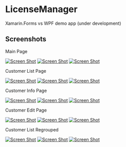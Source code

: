 # LicenseManager
Xamarin.Forms vs WPF demo app (under development)


## Screenshots
Main Page

[![Screen Shot](https://bytebucket.org/KDet/customermanager/raw/ec62c57cc503ffd513d6d8265f532e9014f0c3de/Screenshots/MainWinDesktop.PNG)](https://bytebucket.org/KDet/customermanager/raw/ec62c57cc503ffd513d6d8265f532e9014f0c3de/Screenshots/MainWinDesktop.PNG)
[![Screen Shot](https://bytebucket.org/KDet/customermanager/raw/ec62c57cc503ffd513d6d8265f532e9014f0c3de/Screenshots/MainWinPhone.PNG)](https://bytebucket.org/KDet/customermanager/raw/ec62c57cc503ffd513d6d8265f532e9014f0c3de/Screenshots/MainWinPhone.PNG)
[![Screen Shot](https://bytebucket.org/KDet/customermanager/raw/ec62c57cc503ffd513d6d8265f532e9014f0c3de/Screenshots/MainWinStore.PNG)](https://bytebucket.org/KDet/customermanager/raw/ec62c57cc503ffd513d6d8265f532e9014f0c3de/Screenshots/MainWinStore.PNG)


Customer List Page

[![Screen Shot](https://bytebucket.org/KDet/customermanager/raw/ec62c57cc503ffd513d6d8265f532e9014f0c3de/Screenshots/CustomerListWinDesktop.PNG)](https://bytebucket.org/KDet/customermanager/raw/ec62c57cc503ffd513d6d8265f532e9014f0c3de/Screenshots/CustomerListWinDesktop.PNG)
[![Screen Shot](https://bytebucket.org/KDet/customermanager/raw/ec62c57cc503ffd513d6d8265f532e9014f0c3de/Screenshots/CustomerListWinPhone.PNG)](https://bytebucket.org/KDet/customermanager/raw/ec62c57cc503ffd513d6d8265f532e9014f0c3de/Screenshots/CustomerListWinPhone.PNG)
[![Screen Shot](https://bytebucket.org/KDet/customermanager/raw/ec62c57cc503ffd513d6d8265f532e9014f0c3de/Screenshots/CustomerListWinStore.PNG)](https://bytebucket.org/KDet/customermanager/raw/ec62c57cc503ffd513d6d8265f532e9014f0c3de/Screenshots/CustomerListWinStore.PNG)


Customer Info Page

[![Screen Shot](https://bytebucket.org/KDet/customermanager/raw/ec62c57cc503ffd513d6d8265f532e9014f0c3de/Screenshots/CustomerInfoWinDesktop.PNG)](https://bytebucket.org/KDet/customermanager/raw/ec62c57cc503ffd513d6d8265f532e9014f0c3de/Screenshots/CustomerInfoWinDesktop.PNG)
[![Screen Shot](https://bytebucket.org/KDet/customermanager/raw/ec62c57cc503ffd513d6d8265f532e9014f0c3de/Screenshots/CustomerInfoWinPhone.PNG)](https://bytebucket.org/KDet/customermanager/raw/ec62c57cc503ffd513d6d8265f532e9014f0c3de/Screenshots/CustomerInfoWinPhone.PNG)
[![Screen Shot](https://bytebucket.org/KDet/customermanager/raw/ec62c57cc503ffd513d6d8265f532e9014f0c3de/Screenshots/CustomerInfoWinStore.PNG)](https://bytebucket.org/KDet/customermanager/raw/ec62c57cc503ffd513d6d8265f532e9014f0c3de/Screenshots/CustomerInfoWinStore.PNG)


Customer Edit Page

[![Screen Shot](https://bytebucket.org/KDet/customermanager/raw/ec62c57cc503ffd513d6d8265f532e9014f0c3de/Screenshots/CustomerEditWinDesktop.PNG)](https://bytebucket.org/KDet/customermanager/raw/ec62c57cc503ffd513d6d8265f532e9014f0c3de/Screenshots/CustomerEditWinDesktop.PNG)
[![Screen Shot](https://bytebucket.org/KDet/customermanager/raw/ec62c57cc503ffd513d6d8265f532e9014f0c3de/Screenshots/CustomerEditWinPhone.PNG)](https://bytebucket.org/KDet/customermanager/raw/ec62c57cc503ffd513d6d8265f532e9014f0c3de/Screenshots/CustomerEditWinPhone.PNG)
[![Screen Shot](https://bytebucket.org/KDet/customermanager/raw/ec62c57cc503ffd513d6d8265f532e9014f0c3de/Screenshots/CustomerEditWinStore.PNG)](https://bytebucket.org/KDet/customermanager/raw/ec62c57cc503ffd513d6d8265f532e9014f0c3de/Screenshots/CustomerEditWinStore.PNG)


Customer List Regrouped

[![Screen Shot](https://bytebucket.org/KDet/customermanager/raw/ec62c57cc503ffd513d6d8265f532e9014f0c3de/Screenshots/CustomerListRegroupedWinDesktop.PNG)](https://bytebucket.org/KDet/customermanager/raw/ec62c57cc503ffd513d6d8265f532e9014f0c3de/Screenshots/CustomerListRegroupedWinDesktop.PNG)
[![Screen Shot](https://bytebucket.org/KDet/customermanager/raw/ec62c57cc503ffd513d6d8265f532e9014f0c3de/Screenshots/CustomerListRegroupedWinPhone.PNG)](https://bytebucket.org/KDet/customermanager/raw/ec62c57cc503ffd513d6d8265f532e9014f0c3de/Screenshots/CustomerListRegroupedWinPhone.PNG)
[![Screen Shot](https://bytebucket.org/KDet/customermanager/raw/ec62c57cc503ffd513d6d8265f532e9014f0c3de/Screenshots/CustomerListRegroupedWinStore.PNG)](https://bytebucket.org/KDet/customermanager/raw/ec62c57cc503ffd513d6d8265f532e9014f0c3de/Screenshots/CustomerListRegroupedWinStore.PNG)
